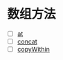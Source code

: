 # 数组方法

+ [ ] [at](https://developer.mozilla.org/en-US/docs/Web/JavaScript/Reference/Global_Objects/Array/at)
+ [ ] [concat](https://developer.mozilla.org/en-US/docs/Web/JavaScript/Reference/Global_Objects/Array/concat)
+ [ ] [copyWithin](https://developer.mozilla.org/en-US/docs/Web/JavaScript/Reference/Global_Objects/Array/copyWithin)